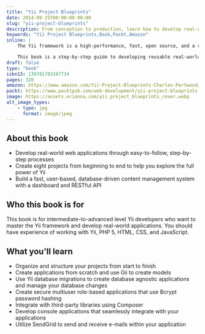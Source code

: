 ```yaml
---
title: "Yii Project Blueprints"
date: 2014-09-25T00:00:00-00:00
slug: "yii-project-blueprints"
description: From conception to production, learn how to develop real-world applications with the Yii framework
keywords: "Yii Project Blueprints,Book,Packt,Amazon"
inline: |
    The Yii framework is a high-performance, fast, open source, and a rapid development PHP framework that can be used to develop modern web applications. It provides the toolkit for developing both personal projects and enterprise applications. Yii’s component-based architecture lets developers build modules so that they aren’t customizing the underlying code base and so that anything they build is easy to use in different projects.

    This book is a step-by-step guide to developing reusable real-world applications using the Yii framework. The book will guide you through several projects from the project conception through to planning your project and implementation. You will explore the key features of the framework and learn how to use it efficiently and effectively to build solid core applications that you’ll be able to reuse in real-world projects. At the end of each project, you’ll have a better understanding of Yii and a working application that you can use in the future.
draft: false
type: "book"
isbn13: 139781783287734
pages: 320
amazon: https://www.amazon.com/Yii-Project-Blueprints-Charles-Portwood/dp/178328773X
packt: https://www.packtpub.com/web-development/yii-project-blueprints
image: https://assets.erianna.com/yii_project_blueprints_cover.webp
alt_image_types:
    - type: jpg
      format: image/jpeg
---
```

## About this book
- Develop real-world web applications through easy-to-follow, step-by-step processes
- Create eight projects from beginning to end to help you explore the full power of Yii
- Build a fast, user-based, database-driven content management system with a dashboard and RESTful API

## Who this book is for
This book is for intermediate-to-advanced level Yii developers who want to master the Yii framework and develop real-world applications. You should have experience of working with Yii, PHP 5, HTML, CSS, and JavaScript.

## What you'll learn
- Organize and structure your projects from start to finish
- Create applications from scratch and use Gii to create models
- Use Yii database migrations to create database agnostic applications and manage your database changes
- Create secure multiuser role-based applications that use Bcrypt password hashing
- Integrate with third-party libraries using Composer
- Develop console applications that seamlessly integrate with your applications
- Utilize SendGrid to send and receive e-mails within your application
